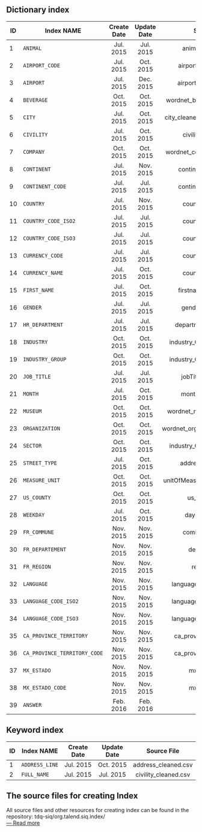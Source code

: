 Dictionary index
----------------------

| ID | Index NAME    | Create Date   | Update Date | Source File |
|----|---------------|:-------------:|:-----------:|:-----------:|
|1   |`ANIMAL`|Jul. 2015|Jul. 2015|animal_cleaned.csv|
|2   |`AIRPORT_CODE`|Jul. 2015|Oct. 2015|airport-code-wiki.csv|
|3   |`AIRPORT`|Jul. 2015|Dec. 2015|airport-name-wiki.csv|
|4   |`BEVERAGE`|Oct. 2015|Oct. 2015|wordnet_beverages_yago2.csv|
|5   |`CITY`|Jul. 2015|Oct. 2015|city_cleaned_without_pinyin.csv|
|6   |`CIVILITY`|Jul. 2015|Oct. 2015|civility_cleaned.csv|
|7   |`COMPANY`|Oct. 2015|Oct. 2015|wordnet_companies_yago2.csv|
|8   |`CONTINENT`|Jul. 2015|Nov. 2015|continent_cleaned.csv|
|9   |`CONTINENT_CODE`|Jul. 2015|Jul. 2015|continent_cleaned.csv|
|10  |`COUNTRY`|Jul. 2015|Nov. 2015|country-codes.csv|
|11  |`COUNTRY_CODE_ISO2`|Jul. 2015|Jul. 2015|country-codes.csv|
|12  |`COUNTRY_CODE_ISO3`|Jul. 2015|Jul. 2015|country-codes.csv|
|13  |`CURRENCY_CODE`|Jul. 2015|Jul. 2015|country-codes.csv|
|14  |`CURRENCY_NAME`|Jul. 2015|Oct. 2015|country-codes.csv|
|15  |`FIRST_NAME`|Jul. 2015|Oct. 2015|firstname_cleaned.csv|
|16  |`GENDER`|Jul. 2015|Jul. 2015|gender_cleaned.csv|
|17  |`HR_DEPARTMENT`|Jul. 2015|Jul. 2015|department_cleaned.csv|
|18  |`INDUSTRY`|Oct. 2015|Oct. 2015|industry_GICS_simplified.csv|
|19  |`INDUSTRY_GROUP`|Oct. 2015|Oct. 2015|industry_GICS_simplified.csv|
|20  |`JOB_TITLE`|Jul. 2015|Jul. 2015|jobTitle_cleaned.csv|
|21  |`MONTH`|Jul. 2015|Oct. 2015|months_cleaned.csv|
|22  |`MUSEUM`|Oct. 2015|Oct. 2015|wordnet_museums_yago2.csv|
|23  |`ORGANIZATION`|Oct. 2015|Oct. 2015|wordnet_organizations_yago2.csv|
|24  |`SECTOR`|Oct. 2015|Oct. 2015|industry_GICS_simplified.csv|
|25  |`STREET_TYPE`|Jul. 2015|Oct. 2015|address_cleaned.csv|
|26  |`MEASURE_UNIT`|Oct. 2015|Oct. 2015|unitOfMeasurement_cleaned.csv|
|27  |`US_COUNTY`|Oct. 2015|Oct. 2015|us_counties.csv|
|28  |`WEEKDAY`|Jul. 2015|Oct. 2015|days_cleaned.csv|
|29  |`FR_COMMUNE`|Nov. 2015|Nov. 2015|comisimp2015.csv|
|30  |`FR_DEPARTEMENT`|Nov. 2015|Nov. 2015|depts2015.csv|
|31  |`FR_REGION`|Nov. 2015|Nov. 2015|reg2015.csv|
|32  |`LANGUAGE`|Nov. 2015|Nov. 2015|languages_code_name.csv|
|33  |`LANGUAGE_CODE_ISO2`|Nov. 2015|Nov. 2015|languages_code_name.csv|
|34  |`LANGUAGE_CODE_ISO3`|Nov. 2015|Nov. 2015|languages_code_name.csv|
|35  |`CA_PROVINCE_TERRITORY`|Nov. 2015|Nov. 2015|ca_province_territory.csv|
|36  |`CA_PROVINCE_TERRITORY_CODE`|Nov. 2015|Nov. 2015|ca_province_territory.csv|
|37  |`MX_ESTADO`|Nov. 2015|Nov. 2015|mx_estado.csv|
|38  |`MX_ESTADO_CODE`|Nov. 2015|Nov. 2015|mx_estado.csv|
|39  |`ANSWER`|Feb. 2016|Feb. 2016|N/A|


Keyword index
--------------------

| ID | Index NAME    | Create Date   | Update Date | Source File |
|----|---------------|:-------------:|:-----------:|:-----------:|
|1   |`ADDRESS_LINE`|Jul. 2015|Oct. 2015|address_cleaned.csv|
|2   |`FULL_NAME`|Jul. 2015|Jul. 2015|civility_cleaned.csv|


The source files for creating Index
---------------------------------------

All source files and other resources for creating index can be found in the repository: tdq-siq/org.talend.siq.index/  
[— Read more](https://github.com/Talend/tdq-siq/tree/master/org.talend.siq.index) 